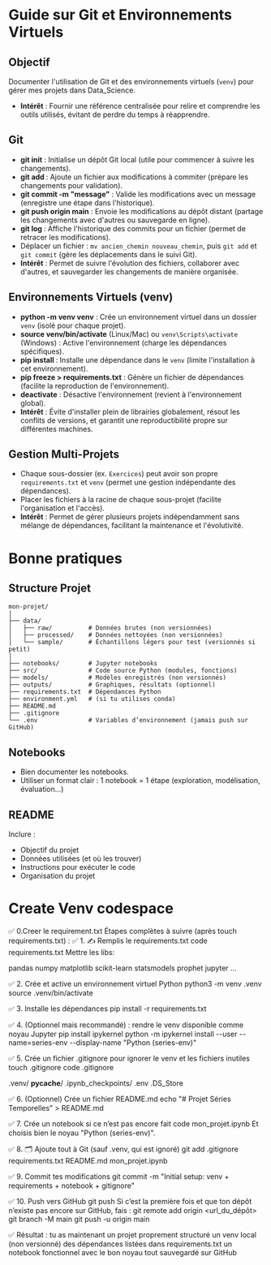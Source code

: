 # Guide sur Git et Environnements Virtuels

## Objectif
Documenter l'utilisation de Git et des environnements virtuels (`venv`) pour gérer mes projets dans Data_Science.
- **Intérêt** : Fournir une référence centralisée pour relire et comprendre les outils utilisés, évitant de perdre du temps à réapprendre.

## Git
- **git init** : Initialise un dépôt Git local (utile pour commencer à suivre les changements).
- **git add <fichier>** : Ajoute un fichier aux modifications à commiter (prépare les changements pour validation).
- **git commit -m "message"** : Valide les modifications avec un message (enregistre une étape dans l'historique).
- **git push origin main** : Envoie les modifications au dépôt distant (partage les changements avec d'autres ou sauvegarde en ligne).
- **git log <fichier>** : Affiche l'historique des commits pour un fichier (permet de retracer les modifications).
- Déplacer un fichier : `mv ancien_chemin nouveau_chemin`, puis `git add` et `git commit` (gère les déplacements dans le suivi Git).
- **Intérêt** : Permet de suivre l'évolution des fichiers, collaborer avec d'autres, et sauvegarder les changements de manière organisée.

## Environnements Virtuels (venv)
- **python -m venv venv** : Crée un environnement virtuel dans un dossier `venv` (isolé pour chaque projet).
- **source venv/bin/activate** (Linux/Mac) ou `venv\Scripts\activate` (Windows) : Active l'environnement (charge les dépendances spécifiques).
- **pip install <package>** : Installe une dépendance dans le `venv` (limite l'installation à cet environnement).
- **pip freeze > requirements.txt** : Génère un fichier de dépendances (facilite la reproduction de l'environnement).
- **deactivate** : Désactive l'environnement (revient à l'environnement global).
- **Intérêt** : Évite d'installer plein de librairies globalement, résout les conflits de versions, et garantit une reproductibilité propre sur différentes machines.

## Gestion Multi-Projets
- Chaque sous-dossier (ex. `Exercices`) peut avoir son propre `requirements.txt` et `venv` (permet une gestion indépendante des dépendances).
- Placer les fichiers à la racine de chaque sous-projet (facilite l'organisation et l'accès).
- **Intérêt** : Permet de gérer plusieurs projets indépendamment sans mélange de dépendances, facilitant la maintenance et l'évolutivité.

# Bonne pratiques 

## Structure Projet

```
mon-projet/
│
├── data/
│   ├── raw/          # Données brutes (non versionnées)
│   ├── processed/    # Données nettoyées (non versionnées)
│   └── sample/       # Échantillons légers pour test (versionnés si petit)
│
├── notebooks/        # Jupyter notebooks
├── src/              # Code source Python (modules, fonctions)
├── models/           # Modèles enregistrés (non versionnés)
├── outputs/          # Graphiques, résultats (optionnel)
├── requirements.txt  # Dépendances Python
├── environment.yml   # (si tu utilises conda)
├── README.md
├── .gitignore
└── .env              # Variables d’environnement (jamais push sur GitHub)
```

## Notebooks 
- Bien documenter les notebooks.
- Utiliser un format clair : 1 notebook = 1 étape (exploration, modélisation, évaluation…)

## README
Inclure :
- Objectif du projet
- Données utilisées (et où les trouver)
- Instructions pour exécuter le code
- Organisation du projet





# Create Venv codespace

✅ 0.Creer le requirement.txt 
Étapes complètes à suivre (après touch requirements.txt) :
✅ 1. ✍️ Remplis le requirements.txt
code requirements.txt
Mettre les libs:

pandas
numpy
matplotlib
scikit-learn
statsmodels
prophet
jupyter
...


✅ 2. Crée et active un environnement virtuel Python
python3 -m venv .venv
source .venv/bin/activate

✅ 3. Installe les dépendances
pip install -r requirements.txt

✅ 4. (Optionnel mais recommandé) : rendre le venv disponible comme noyau Jupyter
pip install ipykernel
python -m ipykernel install --user --name=series-env --display-name "Python (series-env)"

✅ 5. Crée un fichier .gitignore pour ignorer le venv et les fichiers inutiles
touch .gitignore
code .gitignore

.venv/
__pycache__/
.ipynb_checkpoints/
.env
.DS_Store

✅ 6. (Optionnel) Crée un fichier README.md
echo "# Projet Séries Temporelles" > README.md

✅ 7. Crée un notebook si ce n’est pas encore fait
code mon_projet.ipynb
Et choisis bien le noyau "Python (series-env)".

✅ 8. 🗂️ Ajoute tout à Git (sauf .venv, qui est ignoré)
git add .gitignore requirements.txt README.md mon_projet.ipynb

✅ 9. Commit tes modifications
git commit -m "Initial setup: venv + requirements + notebook + gitignore"

✅ 10. Push vers GitHub
git push
Si c’est la première fois et que ton dépôt n’existe pas encore sur GitHub, fais :
git remote add origin <url_du_dépôt>
git branch -M main
git push -u origin main

✅ Résultat : tu as maintenant
un projet proprement structuré
un venv local (non versionné)
des dépendances listées dans requirements.txt
un notebook fonctionnel avec le bon noyau
tout sauvegardé sur GitHub




